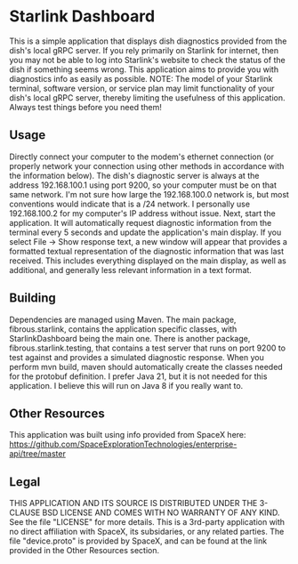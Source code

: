 # Starlink Dashboard
This is a simple application that displays dish diagnostics provided from the dish's local gRPC server.
If you rely primarily on Starlink for internet, then you may not be able to log into Starlink's website to check the status of the dish if something seems wrong.
This application aims to provide you with diagnostics info as easily as possible.
NOTE: The model of your Starlink terminal, software version, or service plan may limit functionality of your dish's local gRPC server, thereby limiting the usefulness of this application.
Always test things before you need them!

## Usage
Directly connect your computer to the modem's ethernet connection (or properly network your connection using other methods in accordance with the information below).
The dish's diagnostic server is always at the address 192.168.100.1 using port 9200, so your computer must be on that same network.
I'm not sure how large the 192.168.100.0 network is, but most conventions would indicate that is a /24 network.
I personally use 192.168.100.2 for my computer's IP address without issue.
Next, start the application.
It will automatically request diagnostic information from the terminal every 5 seconds and update the application's main display.
If you select File -> Show response text, a new window will appear that provides a formatted textual representation of the diagnostic information that was last received.  This includes everything displayed on the main display, as well as additional, and generally less relevant information in a text format.

## Building
Dependencies are managed using Maven.
The main package, fibrous.starlink, contains the application specific classes, with StarlinkDashboard being the main one.
There is another package, fibrous.starlink.testing, that contains a test server that runs on port 9200 to test against and provides a simulated diagnostic response.
When you perform mvn build, maven should automatically create the classes needed for the protobuf definition.
I prefer Java 21, but it is not needed for this application.
I believe this will run on Java 8 if you really want to.

## Other Resources
This application was built using info provided from SpaceX here: https://github.com/SpaceExplorationTechnologies/enterprise-api/tree/master

## Legal
THIS APPLICATION AND ITS SOURCE IS DISTRIBUTED UNDER THE 3-CLAUSE BSD LICENSE AND COMES WITH NO WARRANTY OF ANY KIND.
See the file "LICENSE" for more details.
This is a 3rd-party application with no direct affiliation with SpaceX, its subsidaries, or any related parties.
The file "device.proto" is provided by SpaceX, and can be found at the link provided in the Other Resources section.
